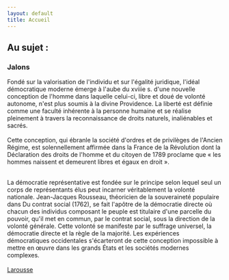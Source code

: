 ```yaml
---
layout: default
title: Accueil
---
```

<h2 class="text-center">Au sujet :</h2>

<h3>Jalons</h3>
<p>
  
Fondé sur la valorisation de l'individu et sur l'égalité juridique, l'idéal démocratique moderne émerge à l'aube du xviiie s. d'une nouvelle conception de l'homme dans laquelle celui-ci, libre et doué de volonté autonome, n'est plus soumis à la divine Providence. La liberté est définie comme une faculté inhérente à la personne humaine et se réalise pleinement à travers la reconnaissance de droits naturels, inaliénables et sacrés.
<br /><br />
Cette conception, qui ébranle la société d'ordres et de privilèges de l'Ancien Régime, est solennellement affirmée dans la France de la Révolution dont la Déclaration des droits de l'homme et du citoyen de 1789 proclame que « les hommes naissent et demeurent libres et égaux en droit ».
<br /><br />

La démocratie représentative est fondée sur le principe selon lequel seul un corps de représentants élus peut incarner véritablement la volonté nationale. Jean-Jacques Rousseau, théoricien de la souveraineté populaire dans Du contrat social (1762), se fait l'apôtre de la démocratie directe où chacun des individus composant le peuple est titulaire d'une parcelle du pouvoir, qu'il met en commun, par le contrat social, sous la direction de la volonté générale. Cette volonté se manifeste par le suffrage universel, la démocratie directe et la règle de la majorité. Les expériences démocratiques occidentales s'écarteront de cette conception impossible à mettre en œuvre dans les grands États et les sociétés modernes complexes.
<br /><br />
<a href="https://www.larousse.fr/encyclopedie/divers/d%C3%A9mocratie/41420" target="_blank">
  Larousse
</a>
